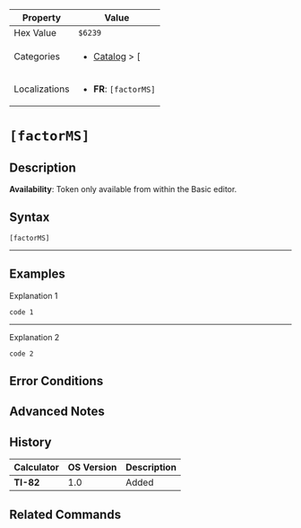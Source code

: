 | Property      | Value |
|---------------|-------|
| Hex Value     | `$6239`|
| Categories    | <ul><li>[Catalog](../categories/Catalog.md) > [[](../categories/Catalog.md#[)</li></ul> |
| Localizations | <ul><li><b>FR</b>: `[factorMS]`</li></ul> |

# `[factorMS]`

## Description



<b>Availability</b>: Token only available from within the Basic editor.

## Syntax
`[factorMS]`

<hr>

## Examples

Explanation 1
```ti-basic
code 1
```
---
Explanation 2
```ti-basic
code 2
```

## Error Conditions


## Advanced Notes


## History
| Calculator | OS Version | Description |
|------------|------------|-------------|
| <b>TI-82</b> | 1.0 | Added

## Related Commands

    